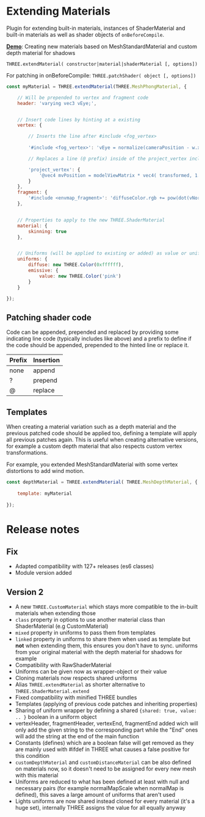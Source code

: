 # Extending Materials
Plugin for extending built-in materials, instances of ShaderMaterial and built-in materials as well as shader objects of `onBeforeCompile`.

[**Demo**](https://codepen.io/Fyrestar/pen/jOqyppp?editors=0010): Creating new materials based on MeshStandardMaterial and custom depth material for shadows

`THREE.extendMaterial( constructor|material|shaderMaterial [, options])`

For patching in onBeforeCompile:
`THREE.patchShader( object [, options])`



```javascript
const myMaterial = THREE.extendMaterial(THREE.MeshPhongMaterial, {

    // Will be prepended to vertex and fragment code
    header: 'varying vec3 vEye;',


    // Insert code lines by hinting at a existing
    vertex: {

        // Inserts the line after #include <fog_vertex>
        
        '#include <fog_vertex>': 'vEye = normalize(cameraPosition - w.xyz);',

        // Replaces a line (@ prefix) inside of the project_vertex include

        'project_vertex': {
            '@vec4 mvPosition = modelViewMatrix * vec4( transformed, 1.0 );': 'vec4 mvPosition = modelViewMatrix * vec4( transformed * 0.5, 1.0 );'
        }
    },
    fragment: {
        '#include <envmap_fragment>': 'diffuseColor.rgb += pow(dot(vNormal, vEye), 3.0);'
    },


    // Properties to apply to the new THREE.ShaderMaterial
    material: {
        skinning: true
    },


    // Uniforms (will be applied to existing or added) as value or uniform object
    uniforms: {
        diffuse: new THREE.Color(0xffffff),
        emissive: {
            value: new THREE.Color('pink')
        }
    }

});
```

## Patching shader code

Code can be appended, prepended and replaced by providing some indicating line code (typically includes like above) and a prefix to define if the code should be appended, prepended to the hinted line or replace it.

Prefix | Insertion
--- | ---
none | append
? | prepend
@ | replace

## Templates

When creating a material variation such as a depth material and the previous patched code should be applied too, defining a template will apply all previous patches again. This is useful when creating alternative versions, for example a custom depth material that also respects custom vertex transformations.

For example, you extended MeshStandardMaterial with some vertex distortions to add wind motion.

```javascript
const depthMaterial = THREE.extendMaterial( THREE.MeshDepthMaterial, {
	
	template: myMaterial
	
});
```

# Release notes

## Fix

- Adapted compatibility with 127+ releases (es6 classes)
- Module version added

## Version 2

- A new `THREE.CustomMaterial` which stays more compatible to the in-built materials when extending those
- `class` property in options to use another material class than ShaderMaterial (e.g CustomMaterial)
- `mixed` property in uniforms to pass them from templates
- `linked` property in uniforms to share them when used as template but **not** when extending them, this ensures you don't have to sync. uniforms from your original material with the depth material for shadows for example
- Compatibility with RawShaderMaterial
- Uniforms can be given now as wrapper-object or their value
- Cloning materials now respects shared uniforms
- Alias `THREE.extendMaterial` as shorter alternative to `THREE.ShaderMaterial.extend`
- Fixed compatibility with minified THREE bundles
- Templates (applying of previous code patches and inheriting properties)
- Sharing of uniform wrapper by defining a shared `{shared: true, value: .. }` boolean in a uniform object
- vertexHeader, fragmentHeader, vertexEnd, fragmentEnd added wich will only add the given string to the corresponding part while the "End" ones will add the string at the end of the main function
- Constants (defines) which are a boolean false will get removed as they are mainly used with #ifdef in THREE what causes a false positive for this condition
- `customDepthMaterial` and `customDistanceMaterial` can be also defined on materials now, so it doesn't need to be assigned for every new mesh with this material
- Uniforms are reduced to what has been defined at least with null and necessary pairs (for example normalMapScale when normalMap is defined), this saves a large amount of uniforms that aren't used
- Lights uniforms are now shared instead cloned for every material (it's a huge set), internally THREE assigns the value for all equally anyway
